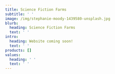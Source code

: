 ```yaml
---
title: Science Fiction Farms
subtitle: ' '
image: /img/stephanie-moody-1439580-unsplash.jpg
blurb:
  heading: Science Fiction Farms
  text: ' '
intro:
  heading: Website coming soon!
  text: ' '
products: []
values:
  heading: ' '
  text: ' '
---
```


